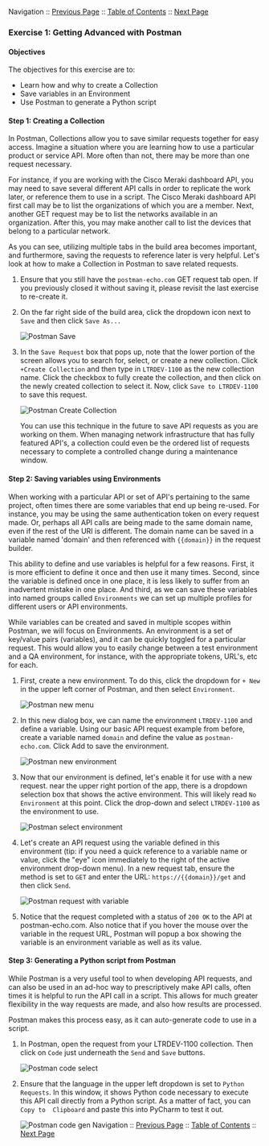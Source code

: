 Navigation :: [Previous Page](LTRDEV-1100-05a-PyCharm.md) :: [Table of Contents](LTRDEV-1100-00-Intro.md#table-of-contents) :: [Next Page](LTRDEV-1100-05b-Postman.md)

### Exercise 1: Getting Advanced with Postman

#### Objectives

The objectives for this exercise are to:

* Learn how and why to create a Collection
* Save variables in an Environment
* Use Postman to generate a Python script

#### Step 1: Creating a Collection

In Postman, Collections allow you to save similar requests together for easy access. Imagine a situation where you 
are learning how to use a particular product or service API. More often than not, there may be more than one request necessary.

For instance, if you are working with the Cisco Meraki dashboard API, you may need to save several different API 
calls in order to replicate the work later, or reference them to use in a script. The Cisco Meraki dashboard API 
first call may be to list the organizations of which you are a member. Next, another GET request may be to list the 
networks available in an organization. After this, you may make another call to list the devices that belong to a particular network.

As you can see, utilizing multiple tabs in the build area becomes important, and furthermore, saving the requests to 
reference later is very helpful. Let's look at how to make a Collection in Postman to save related requests.

1. Ensure that you still have the `postman-echo.com` GET request tab open. If you previously closed it without saving
it, please revisit the last exercise to re-create it.

2. On the far right side of the build area, click the dropdown icon next to `Save` and then click `Save As...`
    
    ![Postman Save](assets/postman-04.png)
    
3. In the `Save Request` box that pops up, note that the lower portion of the screen allows you to search for, 
select, or create a new collection. Click `+Create Collection` and then type in `LTRDEV-1100` as the new collection 
name. Click the checkbox to fully create the collection, and then click on the newly created collection to select it.
Now, click `Save to LTRDEV-1100` to save this request.
    
    ![Postman Create Collection](assets/postman-05.png)
    
    You can use this technique in the future to save API requests as you are working on them. When managing network 
    infrastructure that has fully featured API's, a collection could even be the ordered list of requests necessary 
    to complete a controlled change during a maintenance window. 

#### Step 2: Saving variables using Environments

When working with a particular API or set of API's pertaining to the same project, often times there are some 
variables that end up being re-used. For instance, you may be using the same authentication token on every request 
made. Or, perhaps all API calls are being made to the same domain name, even if the rest of the URI is different. The
domain name can be saved in a variable named 'domain' and then referenced with `{{domain}}` in the request builder.

This ability to define and use variables is helpful for a few reasons. First, it is more efficient to define it once 
and then use it many times. Second, since the variable is defined once in one place, it is less likely to suffer from
an inadvertent mistake in one place. And third, as we can save these variables into named groups called 
`Environments` we can set up multiple profiles for different users or API environments.

While variables can be created and saved in multiple scopes within Postman, we will focus on Environments. An 
environment is a set of key/value pairs (variables), and it can be quickly toggled for a particular request.  This 
would allow you to easily change between a test environment and a QA environment, for instance, with the appropriate 
tokens, URL's, etc for each.

1. First, create a new environment. To do this, click the dropdown for `+ New` in the upper left corner of Postman, 
and then select `Environment`.
    
    ![Postman new menu](assets/postman-06.png)
    
2. In this new dialog box, we can name the environment `LTRDEV-1100` and define a variable. Using our basic API 
request example from before, create a variable named `domain` and define the value as `postman-echo.com`.  Click Add 
to save the environment.
    
    ![Postman new environment](assets/postman-07.png)
    
3. Now that our environment is defined, let's enable it for use with a new request. near the upper right portion of 
the app, there is a dropdown selection box that shows the active environment. This will likely read `No Environment` 
at this point. Click the drop-down and select `LTRDEV-1100` as the environment to use.
    
    ![Postman select environment](assets/postman-08.png)
    
4. Let's create an API request using the variable defined in this environment (tip: if you need a quick reference to 
a variable name or value, click the "eye" icon immediately to the right of the active environment drop-down menu). In
 a new request tab, ensure the method is set to `GET` and enter the URL: `https://{{domain}}/get` and then click `Send`.
    
    ![Postman request with variable](assets/postman-09.png)
    
5. Notice that the request completed with a status of `200 OK` to the API at postman-echo.com. Also notice that if 
you hover the mouse over the variable in the request URL, Postman will popup a box showing the variable is an 
environment variable as well as its value.

#### Step 3: Generating a Python script from Postman

While Postman is a very useful tool to when developing API requests, and can also be used in an ad-hoc way to 
prescriptively make API calls, often times it is helpful to run the API call in a script. This allows for much 
greater flexibility in the way requests are made, and also how results are processed.

Postman makes this process easy, as it can auto-generate code to use in a script.

1. In Postman, open the request from your LTRDEV-1100 collection. Then click on `Code` just underneath the `Send` and
`Save` buttons.
    
    ![Postman code select](assets/postman-10.png)
    
2. Ensure that the language in the upper left dropdown is set to `Python Requests`. In this window, it shows Python 
code necessary to execute this API call directly from a Python script. As a matter of fact, you can `Copy to 
Clipboard` and paste this into PyCharm to test it out.
    
    ![Postman code gen](assets/postman-11.png)
Navigation :: [Previous Page](LTRDEV-1100-05a-PyCharm.md) :: [Table of Contents](LTRDEV-1100-00-Intro.md#table-of-contents) :: [Next Page](LTRDEV-1100-05b-Postman.md)

